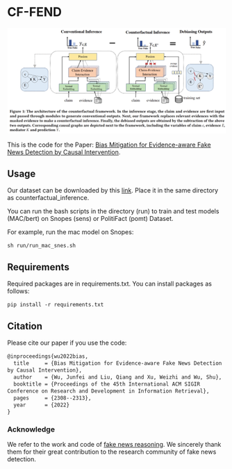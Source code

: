 # CF-FEND

<img src="cf_fend.png" alt="model" style="zoom: 50%;" />

This is the code for the Paper: [Bias Mitigation for Evidence-aware Fake News Detection by Causal Intervention](https://dl.acm.org/doi/abs/10.1145/3477495.3531850).

## Usage

Our dataset can be downloaded by this [link](https://drive.google.com/file/d/1rzIecFRwNQuc6nzVD8IyVLUlT-Obxjgc/view?usp=sharing). Place it in the same directory as counterfactual_inference.

You can run the bash scripts in the directory (run) to train and test models (MAC/bert) on Snopes (sens) or PolitiFact (pomt) Dataset. 

For example, run the mac model on Snopes:

```
sh run/run_mac_snes.sh
```

## Requirements

Required packages are in requirements.txt. You can install packages as follows:

```
pip install -r requirements.txt
```

## Citation

Please cite our paper if you use the code:

```
@inproceedings{wu2022bias,
  title     = {Bias Mitigation for Evidence-aware Fake News Detection by Causal Intervention},
  author    = {Wu, Junfei and Liu, Qiang and Xu, Weizhi and Wu, Shu},
  booktitle = {Proceedings of the 45th International ACM SIGIR Conference on Research and Development in Information Retrieval},
  pages     = {2308--2313},
  year      = {2022}
}
```

### Acknowledge

We refer to the work and code of [fake news reasoning](https://github.com/casperhansen/fake-news-reasoning). We sincerely thank them for their great contribution to the research community of fake news detection.
